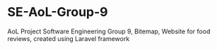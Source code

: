 # SE-AoL-Group-9
AoL Project Software Engineering Group 9, Bitemap, Website for food reviews, created using Laravel framework
